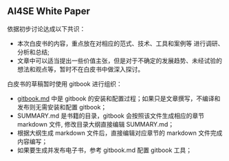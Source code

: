 ## AI4SE White Paper

依据初步讨论达成以下共识：
- 本次白皮书的内容，重点放在对相应的范式、技术、工具和案例等 进行调研、分析和总结; 
- 文章中可以适当提出一些价值主张，但是对于不确定的发展趋势、未经试验的想法和观点等，暂时不在白皮书中做深入探讨。

白皮书的草稿暂时使用 gitbook 进行组织：
- [gitbook.md](gitbook.md) 中是 gitbook 的安装和配置过程；如果只是文章撰写，不编译和发布则无需安装和配置 gitbook；
- SUMMARY.md 是书籍的目录，gitbook 会按照该文件生成相应的章节 markdown 文件, 修改目录大纲直接编辑 SUMMARY.md；
- 根据大纲生成 markdown 文件后，直接编辑对应章节的 markdown 文件完成内容编写；
- 如果要生成并发布电子书，参考 gitbook.md 配置 gitbook 工具；
